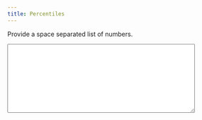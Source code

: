 ```yaml
---
title: Percentiles
---
```


<p>
Provide a space separated list of numbers.
</p>

<textarea class="numbers" cols="50" rows="10"></textarea>

<p class="results"></p>

<script>
document.addEventListener("DOMContentLoaded", function() {
	let $qs = document.querySelector.bind( document );

	let numbers_el = $qs( '.numbers' );
	let results_el = $qs( '.results' );

	let do_percentiles = ( event ) => {
		let p = 50;
		let numbers = event.target.value.trim().split( /\s+/ );

		numbers.forEach( ( num, i ) => {
			let parsed_num = Number( num );
			if ( !isNaN( parsed_num ) ) {
				numbers[i] = parsed_num;
			} else {
				delete numbers[i];
			}
		} );

		numbers.sort( ( a, b ) => { return a - b } );
		let index = ( p / 100 ) * numbers.length;
		index = Math.floor( index );

		results_el.innerText = `p50 = ${numbers[index]}`;
	}

	numbers_el.addEventListener( 'input', do_percentiles );
});
</script>
